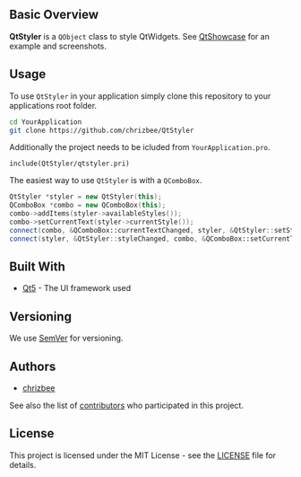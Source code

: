 ## Basic Overview
**QtStyler** is a `QObject` class to style QtWidgets.
See [QtShowcase](https://github.com/chrizbee/QtShowcase) for an example and screenshots.

## Usage

To use `QtStyler` in your application simply clone this repository to your applications root folder.

```bash
cd YourApplication
git clone https://github.com/chrizbee/QtStyler
```

Additionally the project needs to be icluded from `YourApplication.pro`.

```qmake
include(QtStyler/qtstyler.pri)
```

The easiest way to use `QtStyler` is with a `QComboBox`.

```cpp
QtStyler *styler = new QtStyler(this);
QComboBox *combo = new QComboBox(this);
combo->addItems(styler->availableStyles());
combo->setCurrentText(styler->currentStyle());
connect(combo, &QComboBox::currentTextChanged, styler, &QtStyler::setStyle);
connect(styler, &QtStyler::styleChanged, combo, &QComboBox::setCurrentText);
```

## Built With

* [Qt5](https://www.qt.io/) - The UI framework used

## Versioning

We use [SemVer](http://semver.org/) for versioning.

## Authors

- [chrizbee](https://github.com/chrizbee)

See also the list of [contributors](https://github.com/chrizbee/QtStyler/contributors) who participated in this project.

## License

This project is licensed under the MIT License - see the [LICENSE](LICENSE) file for details.
